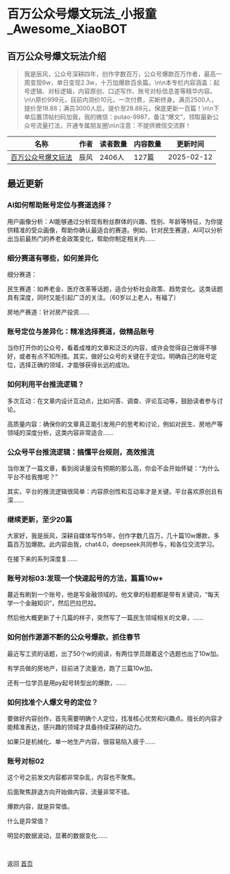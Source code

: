 # 百万公众号爆文玩法_小报童_Awesome_XiaoBOT

## 百万公众号爆文玩法介绍
> 我是辰风，公众号深耕四年，创作字数百万，公众号爆款百万作者，最高一周变现6w，单日变现2.3w，十万加爆款百余篇。\n\n本专栏内容涵盖：起号逻辑、对标逻辑，内容原创、口述写作、账号对标信息差等精华内容。\n\n原价999元，目前内测价10元，一次付费，买断终身。满员2500人，提价至18.88；满员3000人后，提价至28.88元，保底更新一百篇！\n\n下单后置顶帖扫码加我，我的微信：putao-9987，备注“爆文”，领取最新公众号流量打法，开通专属朋友圈\n\n注意：不提供微信交流群！  
  


|名称|作者|读者数量|内容数量|更新时间|
|---|---|---|---|---|
|[百万公众号爆文玩法](https://xiaobot.net/p/yeyuji1?refer=0b133df9-27dc-423b-8101-639049001c13)|辰风|2406人|127篇|2025-02-12|

## 最近更新
### AI如何帮助账号定位与赛道选择？

用户画像分析：AI能够通过分析现有粉丝群体的兴趣、性别、年龄等特征，为你提供精准的受众画像，帮助你确认最适合的赛道。例如，针对民生赛道，AI可以分析出当前最热门的养老金政策变化，帮助你制定相关内......

### 细分赛道有哪些，如何差异化

细分赛道：

民生赛道：如养老金、医疗改革等话题，适合分析社会政策、趋势变化。这类话题具有深度，同时又能引起广泛的关注。（60岁以上老人，有福了）

房地产赛道：针对房产投资......

### 账号定位与差异化：精准选择赛道，做精品账号

当你打开你的公众号，看着成堆的文章和泛泛的内容，或许会觉得自己做得不够好，或者有点不知所措。其实，做好公众号的关键在于定位。明确自己的账号定位，选择正确的领域，才能够获得长远的成功。

### 如何利用平台推流逻辑？

多次互动：在文章内设计互动点，比如问答、调查、评论互动等，鼓励读者参与讨论。

高质量内容：确保你的文章真正能引发用户的思考和讨论，例如对民生、房地产等领域的深度分析，这类内容非常适合......

### 公众号平台推流逻辑：搞懂平台规则，高效推流

当你发了一篇文章，看到阅读量没有预期的那么高，你会不会开始怀疑：“为什么平台不给我推呢？”

其实，平台的推流逻辑很简单：内容原创性和互动率才是关键。平台喜欢原创且有深......

### 继续更新，至少20篇

大家好，我是辰风，深耕自媒体写作5年，创作字数几百万，几十篇10w爆款，多篇百万加爆款。此内容由我，chat4.0，deepseek共同参与，和各位交流学习。

在接下来的系列深度复......

### 账号对标03:发现一个快速起号的方法，篇篇10w+

蕞近有刷到一个账号，他是写金融领域的。他文章的标题都是带有关键词，“每天学一个金融知识”，然后巴拉巴拉。

然后他大概更新了十几篇的样子，突然写了一篇民生领域相关的文章，......

### 如何创作源源不断的公众号爆款，抓住春节

最近写工资的话题，出了50个w的阅读，有两位学员跟着这个选题也出了10w加。

有学员做的房地产，目前进了流量池，跑了三篇10w加。

还有一位学员是用py起号转型出的爆款，......

### 如何找准个人爆文号的定位？

要做好内容创作，首先需要明确个人定位，找准核心优势和兴趣点。擅长的内容才能精准表达，感兴趣的领域才具备持续深耕的动力。

如果只是机械化、单一地生产内容，很容易陷入疲于......

### 账号对标02

这个号之前发文内容都非常杂乱，内容也不聚焦。

后面聚焦辞退方向开始做内容，流量非常不错。

爆款内容，就是异常值。

什么是异常值？

明显的数据波动，显著的数据变化......


<a href="https://github.com/Reno9527/awesome-xiaobot" style="color: white; text-decoration: none;">awesome-xiaobot</a>

返回 [首页](../README.md)
